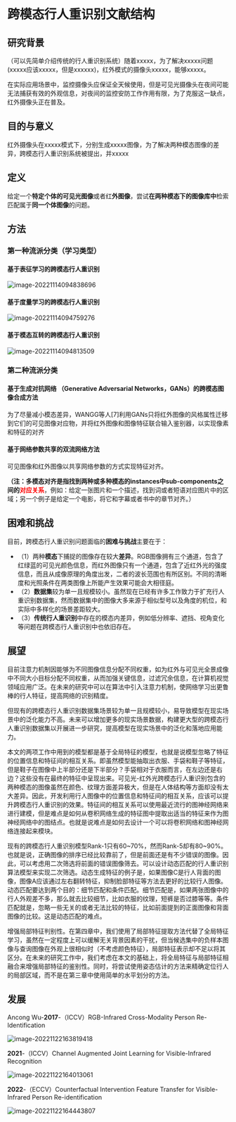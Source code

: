 # 跨模态行人重识别文献结构

## 研究背景

（可以先简单介绍传统的行人重识别系统）随着xxxxx，为了解决xxxxx问题(xxxxx应该xxxxx，但是xxxxxx)，红外模式的摄像头xxxxx，能够xxxxx。

在实际应用场景中，监控摄像头应保证全天候使用，但是可见光摄像头在夜间可能无法捕获有效的外观信息，对夜间的监控安防工作作用有限，为了克服这一缺点，红外摄像头正在普及。



## 目的与意义

红外摄像头在xxxxx模式下，分别生成xxxxx图像，为了解决两种模态图像的差异，跨模态行人重识别系统被提出，并xxxxx

## 定义

给定一个**特定个体的可见光图像**或者红**外图像**，尝试**在两种模态下的图像库中**检索匹配属于**同一个体图像**的问题。

## 方法

### 第一种流派分类（学习类型）

#### 基于表征学习的跨模态行人重识别

![image-20221114094838696](C:\Users\admin\AppData\Roaming\Typora\typora-user-images\image-20221114094838696.png)

#### 基于度量学习的跨模态行人重识别

![image-20221114094759276](C:\Users\admin\AppData\Roaming\Typora\typora-user-images\image-20221114094759276.png)

#### 基于模态互转的跨模态行人重识别

![image-20221114094813509](C:\Users\admin\AppData\Roaming\Typora\typora-user-images\image-20221114094813509.png)



### 第二种流派分类

#### 基于生成对抗网络 （Generative Adversarial Networks，GANs）的跨模态图像合成方法

为了尽量减小模态差异，WANGG等人[7]利用GANs只将红外图像的风格属性迁移到它们的可见图像对应物，并将红外图像和图像特征联合输入鉴别器，以实现像素和特征的对齐

#### **基于网络参数共享的双流网络方法**

可见图像和红外图像以共享网络参数的方式实现特征对齐。

**（注：**多模态对齐是指找到两种或多种模态的instances中**sub-components之间的<font color='red'>对应关系</font>**，例如：给定一张图片和一个描述，找到词或者短语对应图片中的区域；另一个例子是给定一个电影，将它和字幕或者书中的章节对齐。）





## 困难和挑战

目前，跨模态行人重识别问题面临的**困难与挑战**主要在于：

- （1）两种**模态**下捕捉的图像存在较大**差异**。RGB图像拥有三个通道，包含了红绿蓝的可见光颜色信息，而红外图像只有一个通道，包含了近红外光的强度信息，而且从成像原理的角度出发，二者的波长范围也有所区别。不同的清晰度和光照条件在两类图像上所能产生效果可能会大相径庭。
- （2）**数据集**较为单一且规模较小。虽然现在已经有许多工作致力于扩充行人重识别数据集，然而数据集中的图像大多来源于相似型号以及角度的机位，和实际中多样化的场景差距较大。
- （3）**传统行人重识别**中存在的模态内差异，例如低分辨率、遮挡、视角变化等问题在跨模态行人重识别中也依旧存在。



## 展望

目前注意力机制因能够为不同图像信息分配不同权重，如为红外与可见光全景成像中不同大小目标分配不同权重，从而加强关键信息，过滤冗余信息，在计算机视觉领域应用广泛。在未来的研究中可以在算法中引入注意力机制，使网络学习出更鲁棒的行人特征，提高网络的识别精度。

但现有的跨模态行人重识别数据集场景较为单一且规模较小，易导致模型在现实场景中的泛化能力不高。未来可以增加更多的现实场景数据，构建更大型的跨模态行人重识别数据集以开展进一步研究，提高模型在现实场景中的泛化和落地应用能力。

本文的两项工作中用到的模型都是基于全局特征的模型，也就是说模型忽略了特征的位置信息和特征间的相互关系。即虽然模型能抽取出衣服、手袋和鞋子等特征，但是鞋子在图像中上半部分还是下半部分？手袋相对于衣服而言，在左边还是右边？这些没有在最终的特征中呈现出来。可见光-红外光跨模态行人重识别包含的两种模态的图像虽然在颜色、纹理方面差异极大，但是在人体结构等方面却没有太大差异。因此，开发利用行人图像中的位置信息和特征间的相互关系，应该可以提升跨模态行人重识别的效果。特征间的相互关系可以使用最近流行的图神经网络来进行建模，但是难点是如何从卷积网络生成的特征图中提取出适当的特征来作为图神经网络中的图结点。也就是说难点是如何去设计一个可以将卷积网络和图神经网络连接起来模块。

现有的跨模态行人重识别模型Rank-1只有60~70%，然而Rank-5却有80~90%。也就是说，正确图像的排序已经比较靠前了，但是前面还是有不少错误的图像。因此，可以考虑用二次筛选将前面的错误图像筛去。可以设计动态匹配的行人重识别算法模型来实现二次筛选。动态生成特征的例子是，如果图像C是行人背面的图像，图像A应该通过左右翻转特征，抑制脸部特征等方法去更好的比较行人图像。动态匹配要达到两个目的：细节匹配和条件匹配。细节匹配是，如果两张图像中的行人外观差不多，那么就去比较细节，比如衣服的纹理，短裤是否过膝等等。条件匹配就是，忽略一些无关的或者无法比较的特征，比如前面提到的正面图像和背面图像的比较。这是动态匹配的难点。

增强局部特征判别性。在第四章中，我们使用了局部特征提取方法代替了全局特征学习，虽然在一定程度上可以缓解无关背景因素的干扰，但当候选集中的负样本图像与查询图像在外观上很相似时（不考虑颜色特征），局部特征表示却不足以将其区分。在未来的研究工作中，我们考虑在本文的基础上，将全局特征与局部特征相融合来增强局部特征的鉴别性。同时，将尝试使用姿态估计的方法来精确定位行人的局部区域，而不是在第三章中使用简单的水平划分的方法。



## 发展

Ancong Wu-**2017**-（ICCV）RGB-Infrared Cross-Modality Person Re-Identification

![image-20221122163819418](C:\Users\admin\AppData\Roaming\Typora\typora-user-images\image-20221122163819418.png)



**2021**-（ICCV）Channel Augmented Joint Learning for Visible-Infrared Recognition

![image-20221122164013061](C:\Users\admin\AppData\Roaming\Typora\typora-user-images\image-20221122164013061.png)



**2022**-（ECCV）Counterfactual Intervention Feature Transfer for Visible-Infrared Person Re-identification

![image-20221122164443807](C:\Users\admin\AppData\Roaming\Typora\typora-user-images\image-20221122164443807.png)